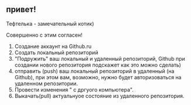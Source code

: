 ## привет! ##

Тефтелька - замечательный котик)

Совершенно с этим согласен!

1. Создание аккаунт на Github.ru
2. Создать локальный репозиторий 
3. "Подружить" ваш локальный и удаленный репозиторий, Github при создании нового репозитория подскажет как это можно сделать)
4. отправить (push) ваш локальный репозиторий в удаленный (на Github), при этом вам, возможно, нужно будет авторизоваться на удаленном репозитории. 
5. Провести изменения " с дргуого компьютера".
6. Выкачать(pull) актуальнуое состояние из удаленного репозитория.